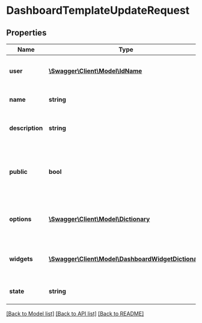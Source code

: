 # DashboardTemplateUpdateRequest

## Properties
Name | Type | Description | Notes
------------ | ------------- | ------------- | -------------
**user** | [**\Swagger\Client\Model\IdName**](IdName.md) | The user to whom this dashboard belongs | [optional] 
**name** | **string** | The name of the dashboard. | [optional] 
**description** | **string** | A short description of the dashboard. | [optional] 
**public** | **bool** | Determines if the template can be added by downstream users | [optional] 
**options** | [**\Swagger\Client\Model\Dictionary**](Dictionary.md) | A number of custom field values for this dashboard. | [optional] 
**widgets** | [**\Swagger\Client\Model\DashboardWidgetDictionary**](DashboardWidgetDictionary.md) | A dictionary of the widgets in this dashboard | [optional] 
**state** | **string** | The state of dashboard template | [optional] 

[[Back to Model list]](../README.md#documentation-for-models) [[Back to API list]](../README.md#documentation-for-api-endpoints) [[Back to README]](../README.md)



